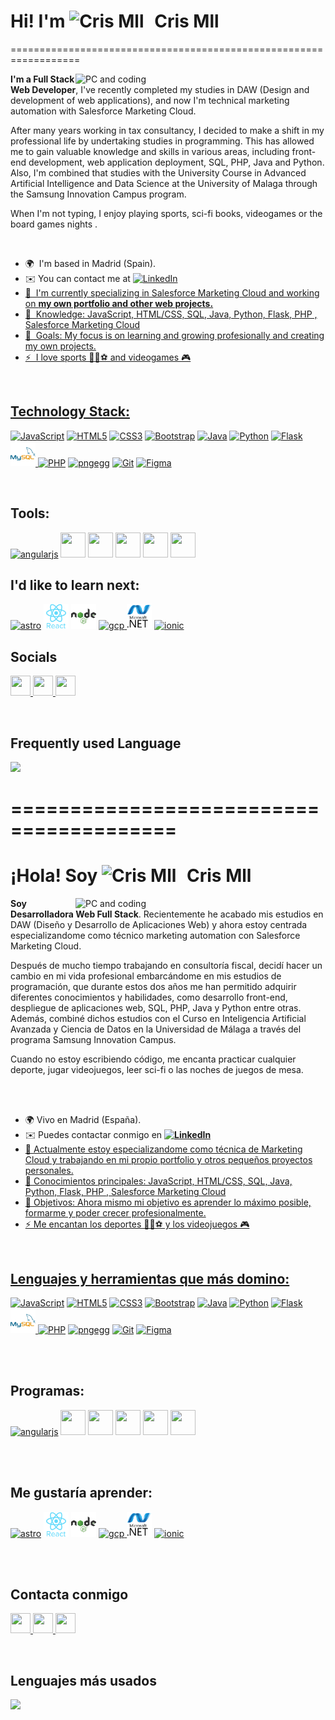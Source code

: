 
<h1>Hi! I'm <img src="https://user-images.githubusercontent.com/74038190/212284087-bbe7e430-757e-4901-90bf-4cd2ce3e1852.gif" alt="Cris Mll" style="width: 33px; margin-right: 10px;"> Cris Mll</h1>

 
==================================================================

<img align="right" src="https://user-images.githubusercontent.com/74038190/219923809-b86dc415-a0c2-4a38-bc88-ad6cf06395a8.gif" alt="PC and coding" style="width: 200px; margin-right: 200px;">
<p><strong>I'm a Full Stack Web Developer</strong>, I've recently completed my studies in DAW (Design and development of web applications), and now I'm technical marketing automation with Salesforce Marketing Cloud.</p>
<p>After many years working in tax consultancy, I decided to make a shift in my professional life by undertaking studies in programming. This has allowed me to gain valuable knowledge and skills in various areas, including front-end development, web application deployment, SQL, PHP, Java and Python.<br/>
Also, I'm combined that studies with the University Course in Advanced Artificial Intelligence and Data Science at the University of Malaga through the Samsung Innovation Campus program.</p>
<p>When I'm not typing, I enjoy playing sports, sci-fi books, videogames or the board games nights .</p>
<br/>



* 🌍  I'm based in Madrid (Spain).
* ✉️ You can contact me at <a href="https://www.linkedin.com/in/crismll/" target="_blank"><img src="https://img.shields.io/badge/linkedin-%230077B5.svg?style=for-the-badge&logo=linkedin&logoColor=white" alt="LinkedIn">
* 🚀  I'm currently specializing in Salesforce Marketing Cloud and working on **my own portfolio and other web projects.**
* 🧠  Knowledge: JavaScript, HTML/CSS, SQL, Java, Python, Flask, PHP , Salesforce Marketing Cloud
* 🤝  Goals: My focus is on learning and growing profesionally and creating my own projects.
* ⚡  I love sports 🏋️‍♀️⚽ and videogames 🎮



<br/>

## Technology Stack:

<p align="left">
<a href="https://developer.mozilla.org/en-US/docs/Web/JavaScript" target="_blank" rel="noreferrer"><img src="https://raw.githubusercontent.com/danielcranney/readme-generator/main/public/icons/skills/javascript-colored.svg" width="36" height="36" alt="JavaScript" /></a>
<a href="https://developer.mozilla.org/en-US/docs/Glossary/HTML5" target="_blank" rel="noreferrer"><img src="https://raw.githubusercontent.com/danielcranney/readme-generator/main/public/icons/skills/html5-colored.svg" width="36" height="36" alt="HTML5" /></a>
<a href="https://www.w3.org/TR/CSS/#css" target="_blank" rel="noreferrer"><img src="https://raw.githubusercontent.com/danielcranney/readme-generator/main/public/icons/skills/css3-colored.svg" width="36" height="36" alt="CSS3" /></a>
<a href="https://getbootstrap.com/" target="_blank" rel="noreferrer"><img src="https://raw.githubusercontent.com/danielcranney/readme-generator/main/public/icons/skills/bootstrap-colored.svg" width="36" height="36" alt="Bootstrap" /></a>
<a href="https://www.java.com/es/" target="_blank" rel="noreferrer"><img src="https://user-images.githubusercontent.com/25181517/117201156-9a724800-adec-11eb-9a9d-3cd0f67da4bc.png" width="36" height="36" alt="Java" /></a>
<a href="https://www.python.org/" target="_blank" rel="noreferrer"><img src="https://raw.githubusercontent.com/danielcranney/readme-generator/main/public/icons/skills/python-colored.svg" width="36" height="36" alt="Python" /></a>
<a href="https://flask.palletsprojects.com/en/3.0.x/" target="_blank" rel="noreferrer"><img src="https://user-images.githubusercontent.com/25181517/183423775-2276e25d-d43d-4e58-890b-edbc88e915f7.png" width="36" height="36" alt="Flask" /></a>
<a href="https://www.mysql.com/" target="_blank" rel="noreferrer"> <img src="https://raw.githubusercontent.com/devicons/devicon/master/icons/mysql/mysql-original-wordmark.svg" alt="mysql" width="40" height="40"/> </a>
<a href="https://www.php.net/" target="_blank" rel="noreferrer"><img src="https://raw.githubusercontent.com/danielcranney/readme-generator/main/public/icons/skills/php-colored.svg" width="36" height="36" alt="PHP" /></a>
<a href="https://ibb.co/4WG1Qwt"><img src="https://i.ibb.co/b1Zbfjm/pngegg.png" alt="pngegg" idth="36" height="36" alt="salesforce" border="0"></a>
<a href="https://git-scm.com/" target="_blank" rel="noreferrer"><img src="https://raw.githubusercontent.com/danielcranney/readme-generator/main/public/icons/skills/git-colored.svg" width="36" height="36" alt="Git" /></a>
<a href="https://www.figma.com/" target="_blank" rel="noreferrer"><img src="https://raw.githubusercontent.com/danielcranney/readme-generator/main/public/icons/skills/figma-colored.svg" width="26" height="26" alt="Figma" /></a>
</p>
<br/>


## Tools:
<p align="left">
<a href="https://supabase.com/dashboard/projects" target="_blank" rel="noreferrer"> <img src="https://github.com/user-attachments/assets/e40fc76b-c8d8-47c3-bb53-c7795abaf596" alt="angularjs" width="40" height="40"/></a>
<a href="https://www.postman.com/" target="_blank" rel="noreferrer"> <img src="https://user-images.githubusercontent.com/25181517/192109061-e138ca71-337c-4019-8d42-4792fdaa7128.png" target="_blank" alt="" width="40" height="40"/></a>
<a href="https://www.atlassian.com/es/software/jira" target="_blank" rel="noreferrer"> <img src="https://user-images.githubusercontent.com/25181517/183912952-83784e94-629d-4c34-a961-ae2ae795b662.png" target="_blank" alt="" width="40" height="40"/></a>
<a href="https://jupyter.org/" target="_blank" rel="noreferrer"> <img src="https://user-images.githubusercontent.com/25181517/183914128-3fc88b4a-4ac1-40e6-9443-9a30182379b7.png" target="_blank" alt="" width="40" height="40"/></a>
<a href="https://user-images.githubusercontent.com/25181517/192108892-6e9b5cdf-4e35-4a70-ad9a-801a93a07c1c.png" target="_blank" rel="noreferrer"> <img src="https://user-images.githubusercontent.com/25181517/192108892-6e9b5cdf-4e35-4a70-ad9a-801a93a07c1c.png" target="_blank" alt="" width="40" height="40"/></a>
<a href="https://user-images.githubusercontent.com/25181517/192108891-d86b6220-e232-423a-bf5f-90903e6887c3.png" target="_blank" rel="noreferrer"> <img src="https://user-images.githubusercontent.com/25181517/192108891-d86b6220-e232-423a-bf5f-90903e6887c3.png" target="_blank" alt="" width="40" height="40"/></a>

</p>


## I'd like to learn next:
<p align="left">
<a href="https://astro.build/" target="_blank" rel="noreferrer"> <img src="https://github.com/marwin1991/profile-technology-icons/assets/54946572/397c0300-2e47-464e-81eb-6e991c9255fc" alt="astro" width="40" height="40"/></a>
<a href="https://reactjs.org/" target="_blank" rel="noreferrer"> <img src="https://raw.githubusercontent.com/devicons/devicon/master/icons/react/react-original-wordmark.svg" alt="react" width="40" height="40"/></a>
<a href="https://nodejs.org" target="_blank" rel="noreferrer"> <img src="https://raw.githubusercontent.com/devicons/devicon/master/icons/nodejs/nodejs-original-wordmark.svg" alt="nodejs" width="40" height="40"/></a>
<a href="https://cloud.google.com" target="_blank" rel="noreferrer"> <img src="https://www.vectorlogo.zone/logos/google_cloud/google_cloud-icon.svg" alt="gcp" width="40" height="40"/> </a>
<a href="https://dotnet.microsoft.com/" target="_blank" rel="noreferrer"> <img src="https://raw.githubusercontent.com/devicons/devicon/master/icons/dot-net/dot-net-original-wordmark.svg" alt="dotnet" width="40" height="40"/></a>
<a href="https://ionicframework.com" target="_blank" rel="noreferrer"> <img src="https://upload.wikimedia.org/wikipedia/commons/d/d1/Ionic_Logo.svg" alt="ionic" width="40" height="40"/></a> 

</p>

## Socials

<p align="left"> <a href="https://www.github.com/CrisMll" target="_blank" rel="noreferrer"> <picture> <source media="(prefers-color-scheme: dark)" srcset="https://raw.githubusercontent.com/danielcranney/readme-generator/main/public/icons/socials/github-dark.svg" /> <source media="(prefers-color-scheme: light)" srcset="https://raw.githubusercontent.com/danielcranney/readme-generator/main/public/icons/socials/github.svg" /> <img src="https://raw.githubusercontent.com/danielcranney/readme-generator/main/public/icons/socials/github.svg" width="32" height="32" /> </picture> </a> <a href="https://www.linkedin.com/in/CrisMll" target="_blank" rel="noreferrer"> <picture> <source media="(prefers-color-scheme: dark)" srcset="https://raw.githubusercontent.com/danielcranney/readme-generator/main/public/icons/socials/linkedin-dark.svg" /> <source media="(prefers-color-scheme: light)" srcset="https://raw.githubusercontent.com/danielcranney/readme-generator/main/public/icons/socials/linkedin.svg" /> <img src="https://raw.githubusercontent.com/danielcranney/readme-generator/main/public/icons/socials/linkedin.svg" width="32" height="32" /> </picture> </a> 
<a href="https://stackoverflow.com/users/crismll" target="_blank" rel="noreferrer"> <picture> <source media="(prefers-color-scheme: dark)" srcset="https://raw.githubusercontent.com/rahuldkjain/github-profile-readme-generator/master/src/images/icons/Social/stack-overflow.svg" /> <source media="(prefers-color-scheme: light)" srcset="https://raw.githubusercontent.com/rahuldkjain/github-profile-readme-generator/master/src/images/icons/Social/stack-overflow.svg" /> <img src="https://raw.githubusercontent.com/rahuldkjain/github-profile-readme-generator/master/src/images/icons/Social/stack-overflow.svg" width="32" height="32" /> </picture> </a>
</p>
<br/>

## Frequently used Language

<p>
  <a href="https://github.com/CrisMll/github-readme-stats">
  <img src="https://github-readme-stats.vercel.app/api/top-langs/?username=CrisMll&layout=donut&theme=dark&hide_border=true&background=22272e&stroke=0000"/>
  </a>
</p>


========================================
========================================


<h1>¡Hola! Soy <img src="https://user-images.githubusercontent.com/74038190/212284087-bbe7e430-757e-4901-90bf-4cd2ce3e1852.gif" alt="Cris Mll" style="width: 33px; margin-right: 10px;"> Cris Mll</h1>


<img align="right" src="https://user-images.githubusercontent.com/74038190/219923809-b86dc415-a0c2-4a38-bc88-ad6cf06395a8.gif" alt="PC and coding" style="width: 200px; margin-right: 200px;">

<p><strong>Soy Desarrolladora Web Full Stack</strong>. Recientemente he acabado mis estudios en DAW (Diseño y Desarrollo de Aplicaciones Web) y ahora estoy centrada especializandome como técnico marketing automation con Salesforce Marketing Cloud.</p>
<p>Después de mucho tiempo trabajando en consultoría fiscal, decidí hacer un cambio en mi vida profesional embarcándome en mis estudios de programación, que durante estos dos años me han permitido adquirir diferentes conocimientos y habilidades, como desarrollo front-end, despliegue de aplicaciones web, SQL, PHP, Java y Python entre otras.<br/>
Además, combiné dichos estudios con el Curso en Inteligencia Artificial Avanzada y Ciencia de Datos en la Universidad de Málaga a través del programa Samsung Innovation Campus.</p>
<p>Cuando no estoy escribiendo código, me encanta practicar cualquier deporte, jugar videojuegos, leer sci-fi o las noches de juegos de mesa.</p>
<br/>


<br/>

* 🌍 Vivo en Madrid (España).
* ✉️ Puedes contactar conmigo en **<a href="https://www.linkedin.com/in/crismll/" target="_blank"><img src="https://img.shields.io/badge/linkedin-%230077B5.svg?style=for-the-badge&logo=linkedin&logoColor=white" alt="LinkedIn">**
* 🚀 Actualmente estoy especializandome como técnica de Marketing Cloud y trabajando en mi propio portfolio y otros pequeños proyectos personales.
* 🧠 Conocimientos principales: JavaScript, HTML/CSS, SQL, Java, Python, Flask, PHP , Salesforce Marketing Cloud
* 🤝 Objetivos: Ahora mismo mi objetivo es aprender lo máximo posible, formarme y poder crecer profesionalmente.
* ⚡ Me encantan los deportes 🏋️‍♀️⚽ y los videojuegos 🎮

<br/>

## Lenguajes y herramientas que más domino:

<p align="left">
<a href="https://developer.mozilla.org/en-US/docs/Web/JavaScript" target="_blank" rel="noreferrer"><img src="https://raw.githubusercontent.com/danielcranney/readme-generator/main/public/icons/skills/javascript-colored.svg" width="36" height="36" alt="JavaScript" /></a>
<a href="https://developer.mozilla.org/en-US/docs/Glossary/HTML5" target="_blank" rel="noreferrer"><img src="https://raw.githubusercontent.com/danielcranney/readme-generator/main/public/icons/skills/html5-colored.svg" width="36" height="36" alt="HTML5" /></a>
<a href="https://www.w3.org/TR/CSS/#css" target="_blank" rel="noreferrer"><img src="https://raw.githubusercontent.com/danielcranney/readme-generator/main/public/icons/skills/css3-colored.svg" width="36" height="36" alt="CSS3" /></a>
<a href="https://getbootstrap.com/" target="_blank" rel="noreferrer"><img src="https://raw.githubusercontent.com/danielcranney/readme-generator/main/public/icons/skills/bootstrap-colored.svg" width="36" height="36" alt="Bootstrap" /></a>
<a href="https://www.java.com/es/" target="_blank" rel="noreferrer"><img src="https://user-images.githubusercontent.com/25181517/117201156-9a724800-adec-11eb-9a9d-3cd0f67da4bc.png" width="36" height="36" alt="Java" /></a>
<a href="https://www.python.org/" target="_blank" rel="noreferrer"><img src="https://raw.githubusercontent.com/danielcranney/readme-generator/main/public/icons/skills/python-colored.svg" width="36" height="36" alt="Python" /></a>
<a href="https://flask.palletsprojects.com/en/3.0.x/" target="_blank" rel="noreferrer"><img src="https://user-images.githubusercontent.com/25181517/183423775-2276e25d-d43d-4e58-890b-edbc88e915f7.png" width="36" height="36" alt="Flask" /></a>
<a href="https://www.mysql.com/" target="_blank" rel="noreferrer"> <img src="https://raw.githubusercontent.com/devicons/devicon/master/icons/mysql/mysql-original-wordmark.svg" alt="mysql" width="40" height="40"/> </a>
<a href="https://www.php.net/" target="_blank" rel="noreferrer"><img src="https://raw.githubusercontent.com/danielcranney/readme-generator/main/public/icons/skills/php-colored.svg" width="36" height="36" alt="PHP" /></a>
<a href="https://ibb.co/4WG1Qwt"><img src="https://i.ibb.co/b1Zbfjm/pngegg.png" alt="pngegg" idth="36" height="36" alt="salesforce" border="0"></a>
<a href="https://git-scm.com/" target="_blank" rel="noreferrer"><img src="https://raw.githubusercontent.com/danielcranney/readme-generator/main/public/icons/skills/git-colored.svg" width="36" height="36" alt="Git" /></a>
<a href="https://www.figma.com/" target="_blank" rel="noreferrer"><img src="https://raw.githubusercontent.com/danielcranney/readme-generator/main/public/icons/skills/figma-colored.svg" width="26" height="26" alt="Figma" /></a>
</p>

<br/><br/>

## Programas:

<p align="left">
<a href="https://supabase.com/dashboard/projects" target="_blank" rel="noreferrer"> <img src="https://github.com/user-attachments/assets/e40fc76b-c8d8-47c3-bb53-c7795abaf596" alt="angularjs" width="40" height="40"/></a>
<a href="https://www.postman.com/" target="_blank" rel="noreferrer"> <img src="https://user-images.githubusercontent.com/25181517/192109061-e138ca71-337c-4019-8d42-4792fdaa7128.png" target="_blank" alt="" width="40" height="40"/></a>
<a href="https://www.atlassian.com/es/software/jira" target="_blank" rel="noreferrer"> <img src="https://user-images.githubusercontent.com/25181517/183912952-83784e94-629d-4c34-a961-ae2ae795b662.png" target="_blank" alt="" width="40" height="40"/></a>
<a href="https://jupyter.org/" target="_blank" rel="noreferrer"> <img src="https://user-images.githubusercontent.com/25181517/183914128-3fc88b4a-4ac1-40e6-9443-9a30182379b7.png" target="_blank" alt="" width="40" height="40"/></a>
<a href="https://user-images.githubusercontent.com/25181517/192108892-6e9b5cdf-4e35-4a70-ad9a-801a93a07c1c.png" target="_blank" rel="noreferrer"> <img src="https://user-images.githubusercontent.com/25181517/192108892-6e9b5cdf-4e35-4a70-ad9a-801a93a07c1c.png" target="_blank" alt="" width="40" height="40"/></a>
<a href="https://user-images.githubusercontent.com/25181517/192108891-d86b6220-e232-423a-bf5f-90903e6887c3.png" target="_blank" rel="noreferrer"> <img src="https://user-images.githubusercontent.com/25181517/192108891-d86b6220-e232-423a-bf5f-90903e6887c3.png" target="_blank" alt="" width="40" height="40"/></a>
</p>

<br/><br/>

## Me gustaría aprender:

<p align="left">
<a href="https://astro.build/" target="_blank" rel="noreferrer"> <img src="https://github.com/marwin1991/profile-technology-icons/assets/54946572/397c0300-2e47-464e-81eb-6e991c9255fc" alt="astro" width="40" height="40"/></a>
<a href="https://reactjs.org/" target="_blank" rel="noreferrer"> <img src="https://raw.githubusercontent.com/devicons/devicon/master/icons/react/react-original-wordmark.svg" alt="react" width="40" height="40"/></a>
<a href="https://nodejs.org" target="_blank" rel="noreferrer"> <img src="https://raw.githubusercontent.com/devicons/devicon/master/icons/nodejs/nodejs-original-wordmark.svg" alt="nodejs" width="40" height="40"/></a>
<a href="https://cloud.google.com" target="_blank" rel="noreferrer"> <img src="https://www.vectorlogo.zone/logos/google_cloud/google_cloud-icon.svg" alt="gcp" width="40" height="40"/> </a>
<a href="https://dotnet.microsoft.com/" target="_blank" rel="noreferrer"> <img src="https://raw.githubusercontent.com/devicons/devicon/master/icons/dot-net/dot-net-original-wordmark.svg" alt="dotnet" width="40" height="40"/></a>
<a href="https://ionicframework.com" target="_blank" rel="noreferrer"> <img src="https://upload.wikimedia.org/wikipedia/commons/d/d1/Ionic_Logo.svg" alt="ionic" width="40" height="40"/></a> 
</p>
<br/><br/>


## Contacta conmigo

<p align="left"> <a href="https://www.github.com/CrisMll" target="_blank" rel="noreferrer"> <picture> <source media="(prefers-color-scheme: dark)" srcset="https://raw.githubusercontent.com/danielcranney/readme-generator/main/public/icons/socials/github-dark.svg" /> <source media="(prefers-color-scheme: light)" srcset="https://raw.githubusercontent.com/danielcranney/readme-generator/main/public/icons/socials/github.svg" /> <img src="https://raw.githubusercontent.com/danielcranney/readme-generator/main/public/icons/socials/github.svg" width="32" height="32" /> </picture> </a> <a href="https://www.linkedin.com/in/CrisMll" target="_blank" rel="noreferrer"> <picture> <source media="(prefers-color-scheme: dark)" srcset="https://raw.githubusercontent.com/danielcranney/readme-generator/main/public/icons/socials/linkedin-dark.svg" /> <source media="(prefers-color-scheme: light)" srcset="https://raw.githubusercontent.com/danielcranney/readme-generator/main/public/icons/socials/linkedin.svg" /> <img src="https://raw.githubusercontent.com/danielcranney/readme-generator/main/public/icons/socials/linkedin.svg" width="32" height="32" /> </picture> </a> 
<a href="https://stackoverflow.com/users/crismll" target="_blank" rel="noreferrer"> <picture> <source media="(prefers-color-scheme: dark)" srcset="https://raw.githubusercontent.com/rahuldkjain/github-profile-readme-generator/master/src/images/icons/Social/stack-overflow.svg" /> <source media="(prefers-color-scheme: light)" srcset="https://raw.githubusercontent.com/rahuldkjain/github-profile-readme-generator/master/src/images/icons/Social/stack-overflow.svg" /> <img src="https://raw.githubusercontent.com/rahuldkjain/github-profile-readme-generator/master/src/images/icons/Social/stack-overflow.svg" width="32" height="32" /> </picture> </a>
</p>
<br/>

## Lenguajes más usados

<p>
  <a href="https://github.com/CrisMll/github-readme-stats">
  <img src="https://github-readme-stats.vercel.app/api/top-langs/?username=CrisMll&layout=donut&theme=dark&hide_border=true&background=22272e&stroke=0000"/>
  </a>
</p>


<!--<h2 align="center">My Github Statistics 🔥</h2>   
<br>
<p align="center">
<a href="https://github.com/CrisMll">
<img align="center" alt="CrisMll's Github stats"
src="https://github-readme-stats.vercel.app/api?username=crismll&show_icons=true&bg_color=00000000"/>
</a>-->

